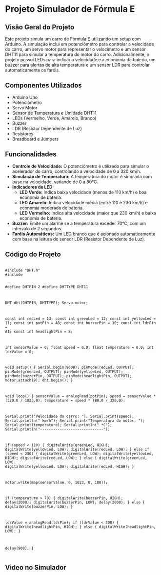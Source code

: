 <h1>Projeto Simulador de Fórmula E</h1>
    <h2>Visão Geral do Projeto</h2>
    <p>Este projeto simula um carro de Fórmula E utilizando um setup com Arduino. A simulação inclui um potenciômetro para controlar a velocidade do carro, um servo motor para representar o velocímetro e um sensor DHT11 para simular a temperatura do motor do carro. Adicionalmente, o projeto possui LEDs para indicar a velocidade e a economia da bateria, um buzzer para alertas de alta temperatura e um sensor LDR para controlar automaticamente os faróis.</p>
    <h2>Componentes Utilizados</h2>
    <ul>
        <li>Arduino Uno</li>
        <li>Potenciômetro</li>
        <li>Servo Motor</li>
        <li>Sensor de Temperatura e Umidade DHT11</li>
        <li>LEDs (Vermelho, Verde, Amarelo, Branco)</li>
        <li>Buzzer</li>
        <li>LDR (Resistor Dependente de Luz)</li>
        <li>Resistores</li>
        <li>Breadboard e Jumpers</li>
    </ul>
    <h2>Funcionalidades</h2>
    <ul>
        <li><strong>Controle de Velocidade:</strong> O potenciômetro é utilizado para simular o acelerador do carro, controlando a velocidade de 0 a 320 km/h.</li>
        <li><strong>Simulação de Temperatura:</strong> A temperatura do motor é simulada com base na velocidade, variando de 0 a 80°C.</li>
        <li><strong>Indicadores de LED:</strong>
            <ul>
                <li><strong>LED Verde:</strong> Indica baixa velocidade (menos de 110 km/h) e boa economia de bateria.</li>
                <li><strong>LED Amarelo:</strong> Indica velocidade média (entre 110 e 230 km/h) e economia moderada de bateria.</li>
                <li><strong>LED Vermelho:</strong> Indica alta velocidade (maior que 230 km/h) e baixa economia de bateria.</li>
            </ul>
        </li>
        <li><strong>Buzzer:</strong> Emite um alarme se a temperatura exceder 70°C, com um intervalo de 2 segundos.</li>
        <li><strong>Faróis Automáticos:</strong> Um LED branco que é acionado automaticamente com base na leitura do sensor LDR (Resistor Dependente de Luz).</li>
    </ul>
    <h2>Código do Projeto</h2>
    <pre>
        <code>
#include "DHT.h"
#include <Servo.h>

#define DHTPIN 2
#define DHTTYPE DHT11

DHT dht(DHTPIN, DHTTYPE);
Servo motor;

const int redLed = 13;
const int greenLed = 12;
const int yellowLed = 11;
const int potPin = A0;
const int buzzerPin = 10;
const int ldrPin = A1;
const int headlightPin = 8;

int sensorValue = 0;
float speed = 0.0;
float temperature = 0.0;
int ldrValue = 0;

void setup() {
    Serial.begin(9600);
    pinMode(redLed, OUTPUT);
    pinMode(greenLed, OUTPUT);
    pinMode(yellowLed, OUTPUT);
    pinMode(buzzerPin, OUTPUT);
    pinMode(headlightPin, OUTPUT);
    motor.attach(9);
    dht.begin();
}

void loop() {
    sensorValue = analogRead(potPin);
    speed = sensorValue * (320.0 / 1023.0);
    temperature = speed * (80.0 / 320.0);
    
   Serial.print("Velocidade do carro: ");
   Serial.print(speed);
   Serial.println(" km/h");
   Serial.print("Temperatura do motor: ");
   Serial.print(temperature);
   Serial.println(" *C");
   Serial.println("-----------------------------");
    
   if (speed < 110) {
        digitalWrite(greenLed, HIGH);
        digitalWrite(yellowLed, LOW);
        digitalWrite(redLed, LOW);
    } else if (speed < 230) {
        digitalWrite(greenLed, LOW);
        digitalWrite(yellowLed, HIGH);
        digitalWrite(redLed, LOW);
    } else {
        digitalWrite(greenLed, LOW);
        digitalWrite(yellowLed, LOW);
        digitalWrite(redLed, HIGH);
    }

   motor.write(map(sensorValue, 0, 1023, 0, 180));

   if (temperature > 70) {
        digitalWrite(buzzerPin, HIGH);
        delay(2000);
        digitalWrite(buzzerPin, LOW);
        delay(2000);
    } else {
        digitalWrite(buzzerPin, LOW);
    }

   ldrValue = analogRead(ldrPin);
    if (ldrValue < 500) {
        digitalWrite(headlightPin, HIGH);
    } else {
        digitalWrite(headlightPin, LOW);
    }

   delay(900);
}
        </code>
    </pre>

<h2>Video no Simulador</h2>

    
